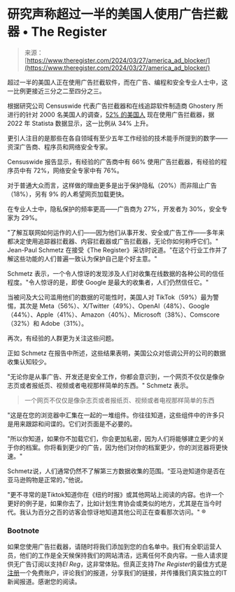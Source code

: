 <!--yml

类别：未分类

日期：2024-05-29 12:45:33

-->

# 研究声称超过一半的美国人使用广告拦截器 • The Register

> 来源：[https://www.theregister.com/2024/03/27/america_ad_blocker/](https://www.theregister.com/2024/03/27/america_ad_blocker/)

超过一半的美国人正在使用广告拦截软件，而在广告、编程和安全专业人士中，这一比例更接近三分之二至四分之三。

根据研究公司 Censuswide 代表广告拦截器和在线追踪软件制造商 Ghostery 所进行的针对 2000 名美国人的调查，[52% 的美国人](https://www.ghostery.com/blog/privacy-report-advertisers-and-adblockers) 现在使用广告拦截器，据 2022 年 Statista 数据显示，这一比例从 34% 上升。

更引人注目的是那些在各自领域有至少五年工作经验的技术能手所提到的数字——资深广告商、程序员和网络安全专家。

Censuswide 报告显示，有经验的广告商中有 66% 使用广告拦截器，有经验的程序员中有 72%，网络安全专家中有 76%。

对于普通大众而言，这样做的理由更多是出于保护隐私（20%）而非阻止广告（18%），另有 9% 的人希望网页加载更快。

在专业人士中，隐私保护的频率更高——广告商为 27%，开发者为 30%，安全专家为 29%。

"了解互联网如何运作的人们——因为他们从事开发、安全或广告工作——多年来都决定使用追踪器拦截器、内容拦截器或广告拦截器，无论你如何称呼它们。" Jean-Paul Schmetz 在接受《The Register》采访时说道。"在这个行业工作并了解这些功能的人们普遍一致认为保护自己是个好主意。"

Schmetz 表示，一个令人惊讶的发现涉及人们对收集在线数据的各种公司的信任程度。"令人惊讶的是，即使 Google 是最大的收集者，人们仍然信任它。"

当被问及大公司滥用他们的数据的可能性时，美国人对 TikTok（59%）最为警惕，其次是 Meta（56%）、X/Twitter（49%）、OpenAI（48%）、Google（44%）、Apple（41%）、Amazon（40%）、Microsoft（38%）、Comscore（32%）和 Adobe（31%）。

再次，有经验的人群更为关注这些问题。

正如 Schmetz 在报告中所述，这些结果表明，美国公众对低调公开的公司的数据收集认知较少。

"无论你是从事广告、开发还是安全工作，你都会意识到，一个网页不仅仅是像杂志页或者报纸页、视频或者电视那样简单的东西。" Schmetz 表示。

> 一个网页不仅仅是像杂志页或者报纸页、视频或者电视那样简单的东西

"这是在您的浏览器中汇集在一起的一堆组件。你往往知道，这些组件中的许多只是用来跟踪和间谍的。它们对页面是不必要的。

"所以你知道，如果你不加载它们，你会更加私密，因为人们将能够建立更少的关于你的档案。你将看到更少的广告，因为他们对你的档案更少，你的浏览器将更快速。"

Schmetz说，人们通常仍然不了解第三方数据收集的范围。“亚马逊知道你是否在亚马逊购物是正常的，”他说。

"更不寻常的是Tiktok知道你在《纽约时报》或其他网站上阅读的内容。也许一个更好的例子是，如果你去了，比如计划生育协会或类似的地方，尤其是在当今时代。我认为百分之百的访客会惊讶地知道其他公司正在查看那次访问。" ®

### Bootnote

如果您使用广告拦截器，请随时将我们添加到您的白名单中。我们有全职运营人员，他们的工作是全天候保持我们的网站清洁，远离任何不良内容。一些人请求提供无广告订阅以支持*El Reg*，这非常体贴。但真正支持*The Register*的最佳方式是[注册](https://account.theregister.com/register/?product=simple&r=https%3A%2F%2Fwww.theregister.com%2F)一个免费账户，评论我们的报道，分享我们的链接，并传播我们真实独立的IT新闻报道。感谢您的阅读。
